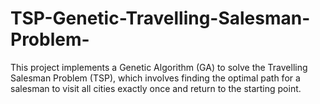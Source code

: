 # TSP-Genetic-Travelling-Salesman-Problem-
This project implements a Genetic Algorithm (GA) to solve the Travelling Salesman Problem (TSP), which involves finding the optimal path for a salesman to visit all cities exactly once and return to the starting point. 
